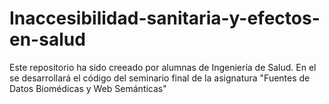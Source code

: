 # Inaccesibilidad-sanitaria-y-efectos-en-salud

Este repositorio ha sido creeado por alumnas de Ingeniería de Salud. En el se desarrollará el código del seminario final de la asignatura "Fuentes de Datos Biomédicas y Web Semánticas"
